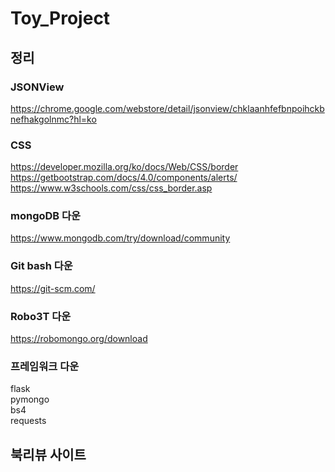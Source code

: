 # Toy_Project      

## 정리     


### JSONView         
https://chrome.google.com/webstore/detail/jsonview/chklaanhfefbnpoihckbnefhakgolnmc?hl=ko


### CSS
https://developer.mozilla.org/ko/docs/Web/CSS/border     
https://getbootstrap.com/docs/4.0/components/alerts/     
https://www.w3schools.com/css/css_border.asp     

### mongoDB 다운
https://www.mongodb.com/try/download/community

### Git bash 다운
https://git-scm.com/
### Robo3T 다운 
https://robomongo.org/download

### 프레임워크 다운     
flask     
pymongo    
bs4     
requests     
## 북리뷰 사이트 
